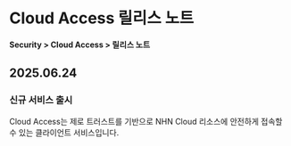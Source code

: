# Cloud Access 릴리스 노트

**Security > Cloud Access > 릴리스 노트**

## 2025.06.24

### 신규 서비스 출시

Cloud Access는 제로 트러스트를 기반으로 NHN Cloud 리소스에 안전하게 접속할 수 있는 클라이언트 서비스입니다.

